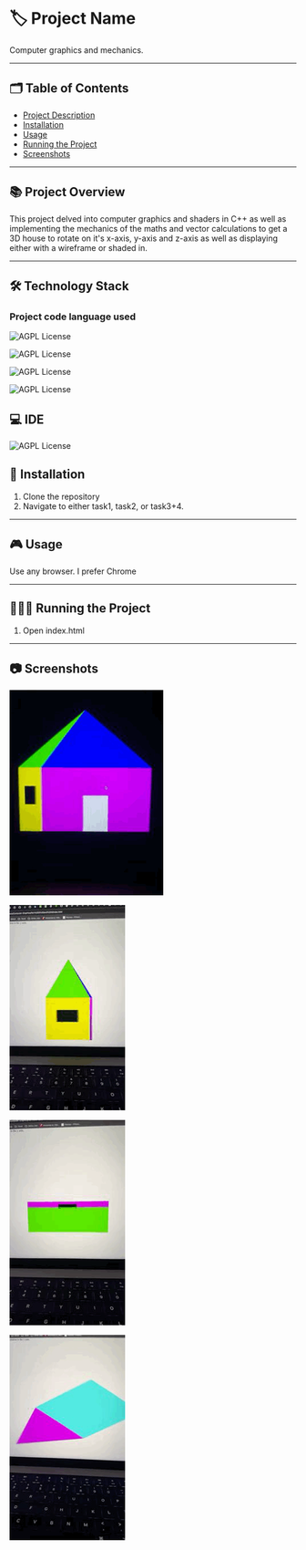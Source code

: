 # 🏷️ Project Name
Computer graphics and mechanics.

---
## 🗂️ Table of Contents

- [Project Description](#project-description)
- [Installation](#installation)
- [Usage](#usage)
- [Running the Project](#running-the-project)
- [Screenshots](#screenshots)
---

## :books: Project Overview

This project delved into computer graphics and shaders in C++ as well as implementing the mechanics of the maths and vector calculations to get a 3D house to rotate on it's x-axis, y-axis and z-axis as well as displaying either with a wireframe or shaded in.

---

## :hammer_and_wrench: Technology Stack 

### Project code language used

 ![AGPL License](https://img.shields.io/badge/C%2B%2B-00599C?style=for-the-badge&logo=c%2B%2B&logoColor=white)

 ![AGPL License](https://img.shields.io/badge/HTML5-E34F26?style=for-the-badge&logo=html5&logoColor=white)

 ![AGPL License](https://img.shields.io/badge/JavaScript-323330?style=for-the-badge&logo=javascript&logoColor=F7DF1E)

 ![AGPL License](https://img.shields.io/badge/CSS3-1572B6?style=for-the-badge&logo=css3&logoColor=white)



## 💻 IDE

 ![AGPL License](https://img.shields.io/badge/VSCode-0078D4?style=for-the-badge&logo=visual%20studio%20code&logoColor=white)



## 📝 Installation

1. Clone the repository
2. Navigate to either task1, task2, or task3+4.

---

## 🎮 Usage

Use any browser. I prefer Chrome

---

## 🏃🏻‍♂️ Running the Project

1. Open index.html

---

## 📷 Screenshots

![x-axis](https://github.com/kieran-woodrow/Computer-Graphics/blob/main/Assets/GIF-2024-06-05-05-44-42.gif)

![x-axis and wireframe](https://github.com/kieran-woodrow/Computer-Graphics/blob/main/Assets/GIF-2024-06-05-05-47-23.gif)

![y-axis and wireframe](https://github.com/kieran-woodrow/Computer-Graphics/blob/main/Assets/GIF-2024-06-05-05-47-45.gif)

![z-axis and wireframe](https://github.com/kieran-woodrow/Computer-Graphics/blob/main/Assets/GIF-2024-06-05-05-48-07.gif)
